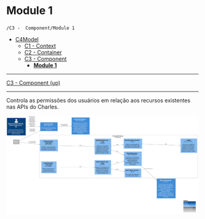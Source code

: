 # Module 1

`/C3 -  Component/Module 1`

* [C4Model](/docs/README.md)
  * [C1 -  Context](/docs/C1%20-%20%20Context/README.md)
  * [C2 - Container](/docs/C2%20-%20Container/README.md)
  * [C3 -  Component](/docs/C3%20-%20%20Component/README.md)
    * [**Module 1**](/docs/C3%20-%20%20Component/Module%201/README.md)

---

[C3 -  Component (up)](/docs/C3%20-%20%20Component/README.md)

---

Controla as permissões dos usuários em relação aos recursos existentes nas APIs do Charles.

![diagram](c3.svg)